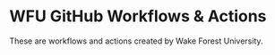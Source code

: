 # WFU GitHub Workflows & Actions

These are workflows and actions created by Wake Forest University.
